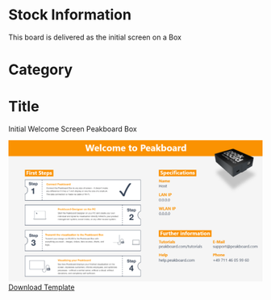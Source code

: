 # Stock Information 
This board is delivered as the initial screen on a Box

# Category


# Title 
Initial Welcome Screen Peakboard Box

![](InitialBoxScreen-EN.png)
[Download Template](InitialBoxScreen-EN.pbmx?raw=true)
